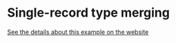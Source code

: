 # Single-record type merging

[See the details about this example on the website](https://the-guild.dev/graphql/stitching/docs/handbook/type-merging-single-records)
